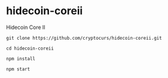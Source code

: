 # hidecoin-coreii
Hidecoin Core II

`git clone https://github.com/cryptocurs/hidecoin-coreii.git`

`cd hidecoin-coreii`

`npm install`

`npm start`
